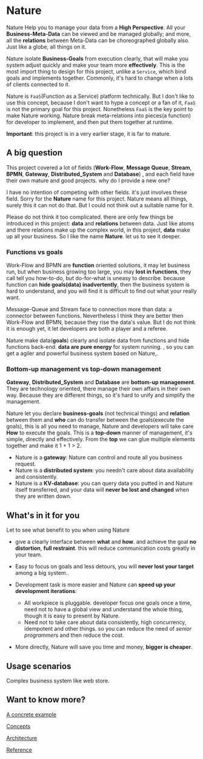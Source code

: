 # Nature

Nature Help you to manage your data from a __High Perspective__.  All your **Business-Meta-Data** can be viewed and be managed globally; and more, all the **relations** between Meta-Data can be choreographed globally also. Just like a globe, all things on it. 

Nature isolate **Business-Goals** from execution clearly, that will make you system adjust quickly and make your team more **effectively**. This is the most import thing to design for this project, unlike a `Service`, which bind goals and implements together. Commonly, it's hard to change when a lots of clients connected to it.

Nature is `FaaS`(Function as a Service) platform technically. But I don't like to use this concept, because I don't want to hype a concept or a fan of it, `FaaS` is not the primary goal for this project. Nonetheless `FaaS` is the key point to make Nature working. Nature break meta-relations into pieces(a function) for developer to implement, and then put them together at runtime.

__Important__:  this project is in a very earlier stage, it is far to mature.

## A big question

This project covered a lot of  fields (__Work-Flow__, __Message Queue__, __Stream__, __BPMN__, __Gateway__, __Distributed_System__ and __Database__) , and each field have their own mature and good projects. why do I provide a new one? 

I have no intention of competing with other fields.  it's just involves these field. Sorry for the  __Nature__ name for this project.  Nature means all things,  surely this it can not do that. But I could not think out a suitable name for it. 

Please do not think it too complicated. there are only few things be introduced in this project: __data__ and __relations__ between data. Just like atoms and there relations make up the complex world, in this project, __data__ make up all your business. So I like the name __Nature__. let us to see it deeper.

### Functions vs goals

Work-Flow and BPMN are __function__ oriented solutions, it may let business run, but when business growing too large, you may __lost in functions__, they call tell you how-to-do, but do-for-what is uneasy  to describe. because function can __hide goals(data) inadvertently__, then the business system is hard to understand, and you will find it is difficult to find out what your really want.

Message-Queue and Stream face to connection more than data: a connector between functions. Nevertheless I think they are better then Work-Flow and BPMN, because they rise the data's value. But I do not think it is enough yet, it let developers are both a player and a referee. 

Nature make data(__goals__) clearly and isolate data from functions and hide functions back-end. **data are pure energy** for system running. , so you can get a agiler and powerful business system based on Nature,.

### Bottom-up management vs top-down management

__Gateway__, __Distributed_System__ and __Database__ are __bottom-up management__. They are technology oriented, there manage their own affairs in their own way. Because they are different things, so it's hard to unify and simplify the management.

Nature let you declare **business-goals** (not technical things) and **relation** between them and **who** can do transfer between the goals(execute the goals), this is all you need to manage, Nature and developers will take care **How** to execute the goals. This is a **top-down** manner of management, it's simple, directly and effectively.  From the **top** we can glue multiple elements together and make it 1 + 1 > 2.

- Nature is a __gateway__: Nature can control and route all you business request.
- Nature is a __distributed system__: you needn't care about data availability and consistently.
- Nature is a __KV-database__:  you can query data you putted in and  Nature itself transferred, and your data will __never be lost and changed__ when they are written down.

## What's in it for you

Let to see what benefit to you when using Nature

- give a clearly interface between **what** and **how**.  and achieve the goal  **no distortion**, **full restraint**. this will reduce communication costs greatly in your team. 
- Easy to focus on goals and less detours, you will __never lost your target__ among a big system..

- Development task is more easier and Nature can __speed up your development iterations__: 
  - All workpiece is pluggable. developer focus one goals once a time, need not to have a global view and understand the whole thing, though it is easy to present by Nature.
  - Need not to take care about data consistently, high concurrency, idempotent and other things.  so you can reduce the need of *senior programmer*s and then reduce the cost.
- More directly, Nature will save you time and money,  __bigger is cheaper__.

## Usage scenarios

Complex business system like web store.

## Want to know more?

[A concrete example](doc\help\demo\demo.md)

[Concepts](doc\help\concepts.md)

[Architecture](doc\help\architecture.md)

[Reference](doc\help\reference.md)

